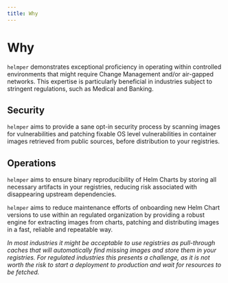 ```yaml
---
title: Why
---
```


# Why

`helmper` demonstrates exceptional proficiency in operating within controlled environments that might require Change Management and/or air-gapped networks. This expertise is particularly beneficial in industries subject to stringent regulations, such as Medical and Banking. 

## Security

`helmper` aims to provide a sane opt-in security process by scanning images for vulnerabilities and patching fixable OS level vulnerabilities in container images retrieved from public sources, before distribution to your registries.

## Operations

`helmper` aims to ensure binary reproducibility of Helm Charts by storing all necessary artifacts in your registries, reducing risk associated with disappearing upstream dependencies.


`helmper` aims to reduce maintenance efforts of onboarding new Helm Chart versions to use within an regulated organization by providing a robust engine for extracting images from charts, patching and distributing images in a fast, reliable and repeatable way. 


*In most industries it might be acceptable to use registries as pull-through caches that will automatically find missing images and store them in your registries. For regulated industries this presents a challenge, as it is not worth the risk to start a deployment to production and wait for resources to be fetched.*

